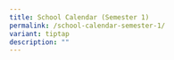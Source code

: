 ```yaml
---
title: School Calendar (Semester 1)
permalink: /school-calendar-semester-1/
variant: tiptap
description: ""
---
```

